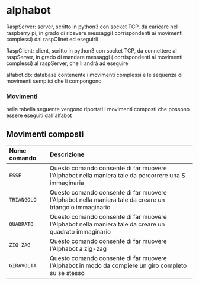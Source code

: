 # alphabot

RaspServer: server, scritto in python3 con socket TCP, da caricare nel raspberry pi, in grado di ricevere messaggi( corrispondenti ai movimenti complessi) dal raspClinet  ed eseguirli

RaspClient: client, scritto in python3 con socket TCP, da connettere al raspServer, in grado di mandare messaggi ( corrispondenti ai movimenti complessi) al raspServer, che li andrà ad eseguire

alfabot.db: database contenente i movimenti complessi e le sequenza di movimenti semplici che li compongono

### Movimenti
nella tabella seguente vengono riportati i movimenti composti che possono essere eseguiti dall'alfabot

## Movimenti composti
| Nome comando      | Descrizione                        | 
| :-------- | :--------------------------------- | 
| `ESSE`  | Questo comando consente di far muovere l'Alphabot nella maniera tale da percorrere una S immaginaria   |
| `TRIANGOLO`  | Questo comando consente di far muovere l'Alphabot nella maniera tale da creare un triangolo immaginario    | 
| `QUADRATO`  | Questo comando consente di far muovere l'Alphabot nella maniera tale da creare un quadrato immaginario  |
| `ZIG-ZAG`  | Questo comando consente di far muovere l'Alphabot a zig-zag  |
| `GIRAVOLTA`  | Questo comando consente di far muovere l'Alphabot in modo da compiere un giro completo su se stesso  |

